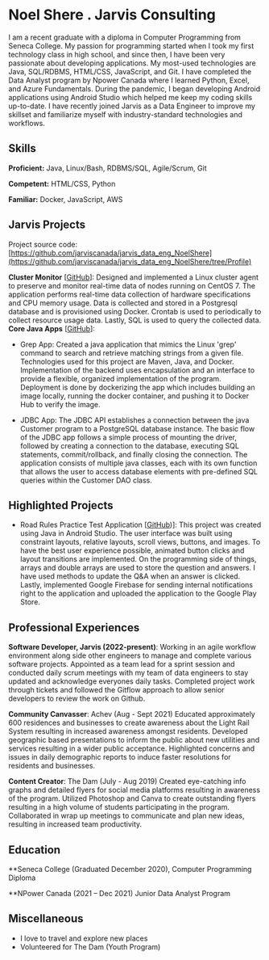 # Noel Shere . Jarvis Consulting
I am a recent graduate with a diploma in Computer Programming from Seneca College. My passion for programming started when I took my first technology class in high school, and since then, I have been very passionate about developing applications. My most-used technologies are Java, SQL/RDBMS, HTML/CSS, JavaScript, and Git. I have completed the Data Analyst program by Npower Canada where I learned Python, Excel, and Azure Fundamentals. During the pandemic, I began developing Android applications using Android Studio which helped me keep my coding skills up-to-date. I have recently joined Jarvis as a Data Engineer to improve my skillset and familiarize myself with industry-standard technologies and workflows.

## Skills

**Proficient:** Java, Linux/Bash, RDBMS/SQL, Agile/Scrum, Git

**Competent:** HTML/CSS, Python 

**Familiar:** Docker, JavaScript, AWS 

## Jarvis Projects

Project source code: [https://github.com/jarviscanada/jarvis_data_eng_NoelShere](https://github.com/jarviscanada/jarvis_data_eng_NoelShere/tree/Profile)


**Cluster Monitor** [[GitHub](https://github.com/jarviscanada/jarvis_data_eng_NoelShere/tree/Profile/linux_sql)]: Designed and implemented a Linux cluster agent to preserve and monitor real-time data of nodes running on CentOS 7. The application performs real-time data collection of hardware specifications and CPU memory usage. Data is collected and stored in a Postgresql database and is provisioned using Docker. Crontab is used to periodically to collect resource usage data. Lastly, SQL is used to query the collected data.   
**Core Java Apps** [[GitHub](https://github.com/jarviscanada/jarvis_data_eng_NoelShere/tree/Profile/core_java)]:
      
- Grep App: Created a java application that mimics the Linux 'grep' command to search and retrieve matching strings from a given file. Technologies used for this project are Maven, Java, and Docker. Implementation of the backend uses encapsulation and an interface to provide a flexible, organized implementation of the program. Deployment is done by dockerizing the app which includes building an image locally, running the docker container, and pushing it to Docker Hub to verify the image.

- JDBC App: The JDBC API establishes a connection between the java Customer program to a PostgreSQL database instance. The basic flow of the JDBC app follows a simple process of mounting the driver, followed by creating a connection to the database, executing SQL statements, commit/rollback, and finally closing the connection. The application consists of multiple java classes, each with its own function that allows the user to access database elements with pre-defined SQL queries within the Customer DAO class.


## Highlighted Projects


- Road Rules Practice Test Application [[GitHub](https://github.com/NoelShere/Android-Studio-Development---G1-Practice-Test-Application))]: This project was created using Java in Android Studio. The user interface was built using constraint layouts, relative layouts, scroll views, buttons, and images. To have the best user experience possible, animated button clicks and layout transitions are implemented. On the programming side of things, arrays and double arrays are used to store the question and answers. I have used methods to update the Q&A when an answer is clicked. Lastly, implemented Google Firebase for sending internal notifications right to the application and uploaded the application to the Google Play Store. 

## Professional Experiences

**Software Developer, Jarvis (2022-present)**: Working in an agile workflow environment along side other engineers to manage and complete various software projects. Appointed as a team lead for a sprint session and conducted daily scrum meetings with my team of data engineers to stay updated and acknowledge everyones daily tasks. Completed project work through tickets and followed the Gitflow approach to allow senior developers to review the work on Github.

**Community Canvasser**: Achev  (Aug - Sept 2021) Educated approximately 600 residences and businesses to create awareness about the Light Rail System resulting in increased awareness amongst residents. Developed geographic based presentations to inform the public about new utilities and services resulting in a wider public acceptance. Highlighted concerns and issues in daily demographic reports to induce faster resolutions for residents and businesses. 

**Content Creator**: The Dam (July - Aug 2019) Created eye-catching info graphs and detailed flyers for social media platforms resulting in awareness of the program. Utilized Photoshop and Canva to create outstanding flyers resulting in a high volume of students participating in the program. Collaborated in wrap up meetings to communicate and plan new ideas, resulting in increased team productivity.  

## Education
**Seneca College (Graduated December 2020), Computer Programming Diploma 

**NPower Canada (2021 – Dec 2021) Junior Data Analyst Program  


## Miscellaneous
- I love to travel and explore new places
- Volunteered for The Dam (Youth Program)
